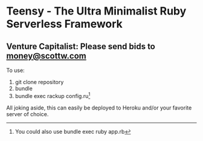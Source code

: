 # Teensy - The Ultra Minimalist Ruby Serverless Framework
## Venture Capitalist: Please send bids to money@scottw.com

To use: 

1. git clone repository
2. bundle
3. bundle exec rackup config.ru[^1]

All joking aside, this can easily be deployed to Heroku and/or your favorite server of choice. 

[^1]: You could also use bundle exec ruby app.rb
